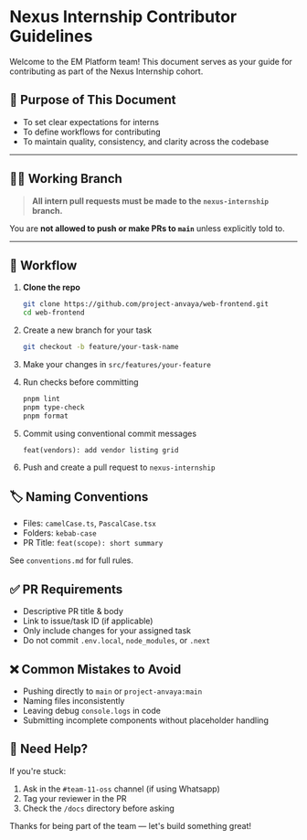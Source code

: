 # Nexus Internship Contributor Guidelines

Welcome to the EM Platform team! This document serves as your guide for contributing as part of the Nexus Internship cohort.

## 📌 Purpose of This Document

- To set clear expectations for interns
- To define workflows for contributing
- To maintain quality, consistency, and clarity across the codebase

---

## 🧑‍💻 Working Branch

> **All intern pull requests must be made to the `nexus-internship` branch.**

You are **not allowed to push or make PRs to `main`** unless explicitly told to.

---

## 🧭 Workflow

1. **Clone the repo**

   ```bash
   git clone https://github.com/project-anvaya/web-frontend.git
   cd web-frontend
   ```

2. Create a new branch for your task

   ```bash
   git checkout -b feature/your-task-name
   ```

3. Make your changes in `src/features/your-feature`

4. Run checks before committing

   ```bash
   pnpm lint
   pnpm type-check
   pnpm format
   ```

5. Commit using conventional commit messages

   ```
   feat(vendors): add vendor listing grid
   ```

6. Push and create a pull request to `nexus-internship`

## 🏷️ Naming Conventions

- Files: `camelCase.ts`, `PascalCase.tsx`
- Folders: `kebab-case`
- PR Title: `feat(scope): short summary`

See `conventions.md` for full rules.

## ✅ PR Requirements

- Descriptive PR title & body
- Link to issue/task ID (if applicable)
- Only include changes for your assigned task
- Do not commit `.env.local`, `node_modules`, or `.next`

## ❌ Common Mistakes to Avoid

- Pushing directly to `main` or `project-anvaya:main`
- Naming files inconsistently
- Leaving debug `console.logs` in code
- Submitting incomplete components without placeholder handling

## 🧠 Need Help?

If you're stuck:

1. Ask in the `#team-11-oss` channel (if using Whatsapp)
2. Tag your reviewer in the PR
3. Check the `/docs` directory before asking

Thanks for being part of the team — let's build something great!
